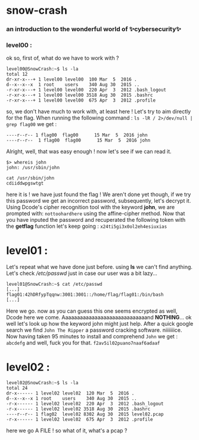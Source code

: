 # **snow-crash**
### an introduction to the wonderful world of ✨cybersecurity✨

### level00 :
ok so, first of, what do we have to work with ?

```
level00@SnowCrash:~$ ls -la
total 12
dr-xr-x---+ 1 level00 level00  100 Mar  5  2016 .
d--x--x--x  1 root    users    340 Aug 30  2015 ..
-r-xr-x---+ 1 level00 level00  220 Apr  3  2012 .bash_logout
-r-xr-x---+ 1 level00 level00 3518 Aug 30  2015 .bashrc
-r-xr-x---+ 1 level00 level00  675 Apr  3  2012 .profile
```
so, we don't have much to work with, at least here !
Let's try to aim directly for the flag.
When running the following command : `ls -lR / 2>/dev/null | grep flag00`
we get :
```
----r--r-- 1 flag00  flag00      15 Mar  5  2016 john
----r--r--  1 flag00  flag00      15 Mar  5  2016 john
```
Alright, well, that was easy enough ! now let's see if we can read it.
```
$> whereis john
john: /usr/sbin/john
```
```
cat /usr/sbin/john
cdiiddwpgswtgt
```
here it is ! we have just found the flag !
We aren't done yet though, if we try this password we get an incorrect password, subsequently, let's decrypt it.
Using Dcode's cipher recognition tool with the keyword **john**, we are prompted with:
`nottoohardhere`
using the affine-cipher method.
Now that you have inputed the password and recuperated the following token with the **getflag** function let's keep going :
`x24ti5gi3x0ol2eh4esiuxias`

# level01 :
Let's repeat what we have done just before.
using **ls** we can't find anything.
Let's check */etc/passwd* just in case our user was a bit lazy...
```
level01@SnowCrash:~$ cat /etc/passwd
[...]
flag01:42hDRfypTqqnw:3001:3001::/home/flag/flag01:/bin/bash
[...]
```
Here we go. now as you can guess this one seems encrypted as well, Dcode here we come.
Aaaaaaaaaaaaaaaaaaaaaaaaaaaaand **NOTHING**...
ok well let's look up how the keyword john might just help.
After a quick google search we find `John The Ripper` a password cracking software. niiiiiiice.
Now having taken 95 minutes to install and comprehend `John` we get :
`abcdefg`
and well, fuck you for that.
`f2av5il02puano7naaf6adaaf`

# level02 :
```
level02@SnowCrash:~$ ls -la
total 24
dr-x------ 1 level02 level02  120 Mar  5  2016 .
d--x--x--x 1 root    users    340 Aug 30  2015 ..
-r-x------ 1 level02 level02  220 Apr  3  2012 .bash_logout
-r-x------ 1 level02 level02 3518 Aug 30  2015 .bashrc
----r--r-- 1 flag02  level02 8302 Aug 30  2015 level02.pcap
-r-x------ 1 level02 level02  675 Apr  3  2012 .profile
```
here we go A FILE !
so what of it, what's a pcap ?
